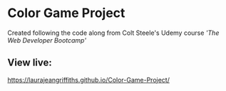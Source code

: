 # Color Game Project

Created following the code along from Colt Steele's Udemy course *'The Web Developer Bootcamp'*

## View live:
https://laurajeangriffiths.github.io/Color-Game-Project/
